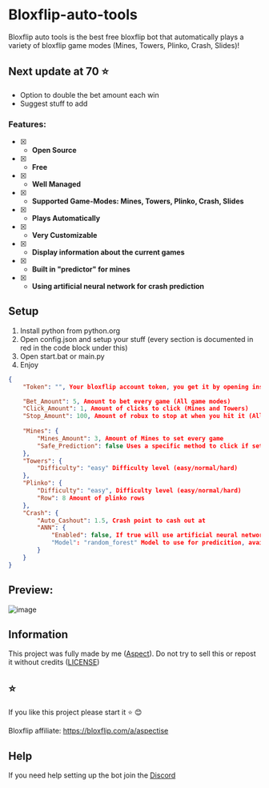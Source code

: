 # Bloxflip-auto-tools
Bloxflip auto tools is the best free bloxflip bot that automatically plays a variety of bloxflip game modes (Mines, Towers, Plinko, Crash, Slides)!
## Next update at 70 ⭐
+ Option to double the bet amount each win
+ Suggest stuff to add

### Features:
- [x] - **Open Source**
- [x] - **Free**
- [x] - **Well Managed**
- [x] - **Supported Game-Modes: Mines, Towers, Plinko, Crash, Slides**
- [x] - **Plays Automatically**
- [x] - **Very Customizable**
- [x] - **Display information about the current games**
- [x] - **Built in "predictor" for mines**
- [x] - **Using artificial neural network for crash prediction**

## Setup
1. Install python from python.org
2. Open config.json and setup your stuff (every section is documented in red in the code block under this)
3. Open start.bat or main.py
4. Enjoy
```json
{
    "Token": "", Your bloxflip account token, you get it by opening inspect (right click) and going to console then typing "copy(localStorage.getItem('_DO_NOT_SHARE_BLOXFLIP_TOKEN'))", your token has been copied to your clipboard

    "Bet_Amount": 5, Amount to bet every game (All game modes)
    "Click_Amount": 1, Amount of clicks to click (Mines and Towers)
    "Stop_Amount": 100, Amount of robux to stop at when you hit it (All game modes)
    
    "Mines": {
        "Mines_Amount": 3, Amount of Mines to set every game 
        "Safe_Prediction": false Uses a specific method to click if set to true
    },
    "Towers": {
        "Difficulty": "easy" Difficulty level (easy/normal/hard)
    },
    "Plinko": {
        "Difficulty": "easy", Difficulty level (easy/normal/hard)
        "Row": 8 Amount of plinko rows
    },
    "Crash": {
        "Auto_Cashout": 1.5, Crash point to cash out at
        "ANN": {
            "Enabled": false, If true will use artificial neural network to predicit the next crash game (NOTICE: remember that predictions are not 100% correct)
            "Model": "random_forest" Model to use for predicition, available models: random_forest, linear, svr
        }
    }
}

```

## Preview:
![image](https://github.com/Aspectise/Bloxflip-auto-tools/assets/90333100/3fdf88ad-a6a5-4c15-931a-2256df0acc5c)

## Information
This project was fully made by me ([Aspect](https://github.com/Aspectise)). Do not try to sell this or repost it without credits ([LICENSE](https://github.com/Aspectise/Bloxflip-auto-mine/blob/main/LICENSE)) 

## ⭐
If you like this project please start it ⭐ 😊

Bloxflip affiliate: https://bloxflip.com/a/aspectise
## Help
If you need help setting up the bot join the [Discord](https://discord.gg/deathsniper)
